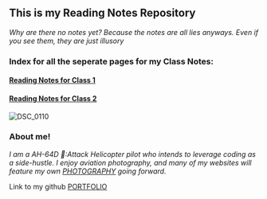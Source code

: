 ## This is my Reading Notes Repository
_Why are there no notes yet? Because the notes are all lies anyways. Even if you see them, they are just illusory_ 

### Index for all the seperate pages for my Class Notes:
#### [Reading Notes for Class 1](class1.md)
#### [Reading Notes for Class 2](class2.md)


![DSC_0110](https://user-images.githubusercontent.com/81983821/182227233-19fe61e8-5d38-473d-b6a0-92cd390c5338.jpg)

### About me!

_I am a AH-64D 🚁:Attack Helicopter pilot who intends to leverage coding as a side-hustle. I enjoy aviation photography, and many of my websites will feature my own [PHOTOGRAPHY](https://www.instagram.com/flyhighfreddy/?hl=en) going forward._

Link to my github [PORTFOLIO](https://github.com/FlyHighFreddy)
